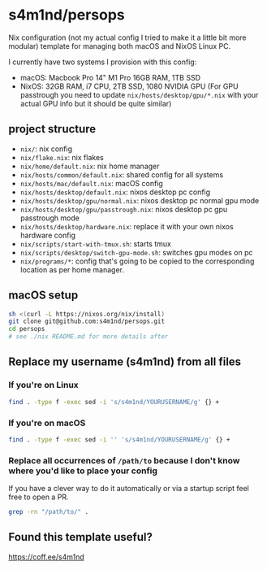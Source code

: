 # s4m1nd/persops

Nix configuration (not my actual config I tried to make it a little bit more modular) template for managing both macOS and NixOS Linux PC.

I currently have two systems I provision with this config:

- macOS: Macbook Pro 14" M1 Pro 16GB RAM, 1TB SSD
- NixOS: 32GB RAM, i7 CPU, 2TB SSD, 1080 NVIDIA GPU (For GPU passtrough you need to update `nix/hosts/desktop/gpu/*.nix` with your actual GPU info but it should be quite similar)

## project structure

- `nix/`: nix config
- `nix/flake.nix`: nix flakes
- `nix/home/default.nix`: nix home manager
- `nix/hosts/common/default.nix`: shared config for all systems
- `nix/hosts/mac/default.nix`: macOS config
- `nix/hosts/desktop/default.nix`: nixos desktop pc config
- `nix/hosts/desktop/gpu/normal.nix`: nixos desktop pc normal gpu mode
- `nix/hosts/desktop/gpu/passtrough.nix`: nixos desktop pc gpu passtrough mode
- `nix/hosts/desktop/hardware.nix`: replace it with your own nixos hardware config
- `nix/scripts/start-with-tmux.sh`: starts tmux
- `nix/scripts/desktop/switch-gpu-mode.sh`: switches gpu modes on pc
- `nix/programs/*`: config that's going to be copied to the corresponding location as per home manager.

## macOS setup

```bash
sh <(curl -L https://nixos.org/nix/install)
git clone git@github.com:s4m1nd/persops.git
cd persops
# see ./nix README.md for more details after
```

## Replace my username (s4m1nd) from all files

### If you're on Linux

```bash
find . -type f -exec sed -i 's/s4m1nd/YOURUSERNAME/g' {} +
```

### If you're on macOS

```bash
find . -type f -exec sed -i '' 's/s4m1nd/YOURUSERNAME/g' {} +
```

### Replace all occurrences of `/path/to` because I don't know where you'd like to place your config

If you have a clever way to do it automatically or via a startup script feel free to open a PR.

```bash
grep -rn "/path/to/" .
```

## Found this template useful?

<https://coff.ee/s4m1nd>
